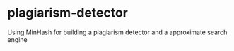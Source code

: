 # plagiarism-detector
Using MinHash for building a plagiarism detector and a approximate search engine
